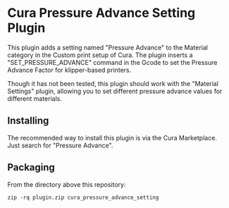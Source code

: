 # Cura Pressure Advance Setting Plugin

This plugin adds a setting named "Pressure Advance" to the Material category in the Custom print setup of Cura. The plugin inserts a "SET_PRESSURE_ADVANCE" command in the Gcode to set the Pressure Advance Factor for klipper-based printers.

Though it has not been tested, this plugin should work with the "Material Settings" plugin, allowing you to set different pressure advance values for different materials.

## Installing

The recommended way to install this plugin is via the Cura Marketplace. Just search for "Pressure Advance".

## Packaging

From the directory above this repository:

```
zip -rq plugin.zip cura_pressure_advance_setting
```

